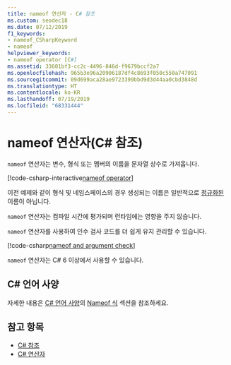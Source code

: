 ```yaml
---
title: nameof 연산자 - C# 참조
ms.custom: seodec18
ms.date: 07/12/2019
f1_keywords:
- nameof_CSharpKeyword
- nameof
helpviewer_keywords:
- nameof operator [C#]
ms.assetid: 33601bf3-cc2c-4496-846d-f9679bccf2a7
ms.openlocfilehash: 965b3e96a20906187df4c8693f050c550a747091
ms.sourcegitcommit: 09d699aca28ae9723399bbd9d3d44aa0cbd3848d
ms.translationtype: HT
ms.contentlocale: ko-KR
ms.lasthandoff: 07/19/2019
ms.locfileid: "68331444"
---
```

# <a name="nameof-operator-c-reference"></a>nameof 연산자(C# 참조)

`nameof` 연산자는 변수, 형식 또는 멤버의 이름을 문자열 상수로 가져옵니다.

[!code-csharp-interactive[nameof operator](~/samples/csharp/language-reference/operators/NameOfOperator.cs#Examples)]

이전 예제와 같이 형식 및 네임스페이스의 경우 생성되는 이름은 일반적으로 [정규화된](~/_csharplang/spec/basic-concepts.md#fully-qualified-names) 이름이 아닙니다.

`nameof` 연산자는 컴파일 시간에 평가되며 런타임에는 영향을 주지 않습니다.

`nameof` 연산자를 사용하여 인수 검사 코드를 더 쉽게 유지 관리할 수 있습니다.

[!code-csharp[nameof and argument check](~/samples/csharp/language-reference/operators/NameOfOperator.cs#ExceptionMessage)]

`nameof` 연산자는 C# 6 이상에서 사용할 수 있습니다.

## <a name="c-language-specification"></a>C# 언어 사양

자세한 내용은 [C# 언어 사양](~/_csharplang/spec/introduction.md)의 [Nameof 식](~/_csharplang/spec/expressions.md#nameof-expressions) 섹션을 참조하세요.

## <a name="see-also"></a>참고 항목

- [C# 참조](../index.md)
- [C# 연산자](index.md)

